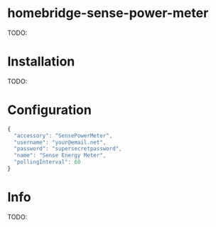 # homebridge-sense-power-meter
TODO:

# Installation
TODO:

# Configuration
```javascript
{
  "accessory": "SensePowerMeter",
  "username": "your@email.net",
  "password": "supersecretpassword",
  "name": "Sense Energy Meter",
  "pollingInterval": 60
}
```

# Info
TODO: